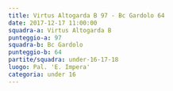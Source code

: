 ```yaml
---
title: Virtus Altogarda B 97 - Bc Gardolo 64
date: 2017-12-17 11:00:00
squadra-a: Virtus Altogarda B
punteggio-a: 97
squadra-b: Bc Gardolo
punteggio-b: 64
partite/squadra: under-16-17-18
luogo: Pal. 'E. Impera'
categoria: under 16
---
```

